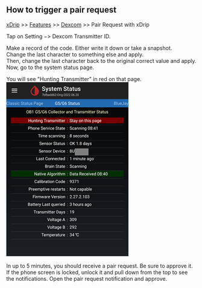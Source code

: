 ## How to trigger a pair request
[xDrip](../README.md) >> [Features](./Features_page.md) >> [Dexcom](./Dexcom_page.md) >> Pair Request with xDrip  
  
Tap on Setting &#8722;> Dexcom Transmitter ID.  
  
Make a record of the code.  Either write it down or take a snapshot.  
Change the last character to something else and apply.  
Then, change the last character back to the original correct value and apply.  
Now, go to the system status page.  
  
You will see "Hunting Transmitter" in red on that page.  
![](./images/HuntTX.png)  
  
In up to 5 minutes, you should receive a pair request.  Be sure to approve it.  
If the phone screen is locked, unlock it and pull down from the top to see the notifications.  Open the pair request notification and approve.  
  
